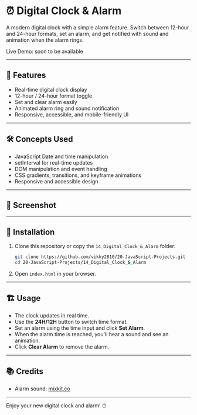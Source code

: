 # ⏰ Digital Clock & Alarm

A modern digital clock with a simple alarm feature. Switch between 12-hour and 24-hour formats, set an alarm, and get notified with sound and animation when the alarm rings.

Live Demo: soon to be available

---

## 🚀 Features
- Real-time digital clock display
- 12-hour / 24-hour format toggle
- Set and clear alarm easily
- Animated alarm ring and sound notification
- Responsive, accessible, and mobile-friendly UI

---

## 🛠️ Concepts Used
- JavaScript Date and time manipulation
- setInterval for real-time updates
- DOM manipulation and event handling
- CSS gradients, transitions, and keyframe animations
- Responsive and accessible design

---

## 📸 Screenshot
<!-- Add a screenshot or GIF of your project here -->

---

## 🔧 Installation
1. Clone this repository or copy the `14_Digital_Clock_&_Alarm` folder:
   ```bash
   git clone https://github.com/vikky2810/20-JavaScript-Projects.git
   cd 20-JavaScript-Projects/14_Digital_Clock_&_Alarm
   ```
2. Open `index.html` in your browser.

---

## 🏗️ Usage
- The clock updates in real time.
- Use the **24H/12H** button to switch time format.
- Set an alarm using the time input and click **Set Alarm**.
- When the alarm time is reached, you'll hear a sound and see an animation.
- Click **Clear Alarm** to remove the alarm.

---

## 📚 Credits
- Alarm sound: [mixkit.co](https://mixkit.co/free-sound-effects/alarm/)

---

Enjoy your new digital clock and alarm! ⏰
